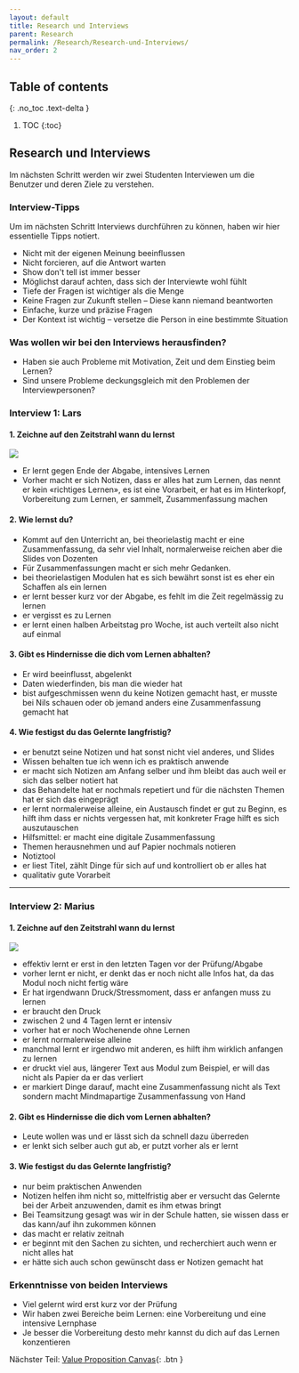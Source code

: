 ```yaml
---
layout: default
title: Research und Interviews
parent: Research
permalink: /Research/Research-und-Interviews/
nav_order: 2
---
```


## Table of contents
{: .no_toc .text-delta }

1. TOC
{:toc}


## Research und Interviews
Im nächsten Schritt werden wir zwei Studenten Interviewen um die Benutzer und deren Ziele zu verstehen.

### Interview-Tipps
Um im nächsten Schritt Interviews durchführen zu können, haben wir hier essentielle Tipps notiert.
* Nicht mit der eigenen Meinung beeinflussen
* Nicht forcieren, auf die Antwort warten
* Show don't tell ist immer besser
* Möglichst darauf achten, dass sich der Interviewte wohl fühlt
* Tiefe der Fragen ist wichtiger als die Menge
* Keine Fragen zur Zukunft stellen – Diese kann niemand beantworten
* Einfache, kurze und präzise Fragen
* Der Kontext ist wichtig – versetze die Person in eine bestimmte Situation


### Was wollen wir bei den Interviews herausfinden?
* Haben sie auch Probleme mit Motivation, Zeit und dem Einstieg beim Lernen?
* Sind unsere Probleme deckungsgleich mit den Problemen der Interviewpersonen?

### Interview 1: Lars 

#### 1. Zeichne auf den Zeitstrahl wann du lernst
![](https://i.imgur.com/SaQkOMl.jpg)

* Er lernt gegen Ende der Abgabe, intensives Lernen
* Vorher macht er sich Notizen, dass er alles hat zum Lernen, das nennt er kein «richtiges Lernen», es ist eine Vorarbeit, er hat es im Hinterkopf, Vorbereitung zum Lernen, er sammelt, Zusammenfassung machen


#### 2. Wie lernst du?
* Kommt auf den Unterricht an, bei theorielastig macht er eine Zusammenfassung, da sehr viel Inhalt, normalerweise reichen aber die Slides von Dozenten
* Für Zusammenfassungen macht er sich mehr Gedanken.
* bei theorielastigen Modulen hat es sich bewährt sonst ist es eher ein Schaffen als ein lernen
* er lernt besser kurz vor der Abgabe, es fehlt im die Zeit regelmässig zu lernen
* er vergisst es zu Lernen
* er lernt einen halben Arbeitstag pro Woche, ist auch verteilt also nicht auf einmal

#### 3. Gibt es Hindernisse die dich vom Lernen abhalten?
* Er wird beeinflusst, abgelenkt
* Daten wiederfinden, bis man die wieder hat
* bist aufgeschmissen wenn du keine Notizen gemacht hast, er musste bei Nils schauen oder ob jemand anders eine Zusammenfassung gemacht hat

#### 4. Wie festigst du das Gelernte langfristig?
* er benutzt seine Notizen und hat sonst nicht viel anderes, und Slides 
* Wissen behalten tue ich wenn ich es praktisch anwende
* er macht sich Notizen am Anfang selber und ihm bleibt das auch weil er sich das selber notiert hat
* das Behandelte hat er nochmals repetiert und für die nächsten Themen hat er sich das eingeprägt
* er lernt normalerweise alleine, ein Austausch findet er gut zu Beginn, es hilft ihm dass er nichts vergessen hat, mit konkreter Frage hilft es sich auszutauschen
* Hilfsmittel: er macht eine digitale Zusammenfassung
* Themen herausnehmen und auf Papier nochmals notieren
* Notiztool
* er liest Titel, zählt Dinge für sich auf und kontrolliert ob er alles hat
* qualitativ gute Vorarbeit



---

### Interview 2: Marius 

#### 1. Zeichne auf den Zeitstrahl wann du lernst
![](https://i.imgur.com/pmtyo6B.jpg)

* effektiv lernt er erst in den letzten Tagen vor der Prüfung/Abgabe
* vorher lernt er nicht, er denkt das er noch nicht alle Infos hat, da das Modul noch nicht fertig wäre
* Er hat irgendwann Druck/Stressmoment, dass er anfangen muss zu lernen
* er braucht den Druck
* zwischen 2 und 4 Tagen lernt er intensiv
* vorher hat er noch Wochenende ohne Lernen
* er lernt normalerweise alleine
* manchmal lernt er irgendwo mit anderen, es hilft ihm wirklich anfangen zu lernen
* er druckt viel aus, längerer Text aus Modul zum Beispiel, er will das nicht als Papier da er das verliert 
* er markiert Dinge darauf, macht eine Zusammenfassung nicht als Text sondern macht Mindmapartige Zusammenfassung von Hand

#### 2. Gibt es Hindernisse die dich vom Lernen abhalten?
* Leute wollen was und er lässt sich da schnell dazu überreden 
* er lenkt sich selber auch gut ab, er putzt vorher als er lernt

#### 3. Wie festigst du das Gelernte langfristig?
* nur beim praktischen Anwenden
* Notizen helfen ihm nicht so, mittelfristig aber er versucht das Gelernte bei der Arbeit anzuwenden, damit es ihm etwas bringt
* Bei Teamsitzung gesagt was wir in der Schule hatten, sie wissen dass er das kann/auf ihn zukommen können
* das macht er relativ zeitnah
* er beginnt mit den Sachen zu sichten, und recherchiert auch wenn er nicht alles hat
* er hätte sich auch schon gewünscht dass er Notizen gemacht hat


### Erkenntnisse von beiden Interviews
* Viel gelernt wird erst kurz vor der Prüfung
* Wir haben zwei Bereiche beim Lernen: eine Vorbereitung und eine intensive Lernphase
* Je besser die Vorbereitung desto mehr kannst du dich auf das Lernen konzentieren

Nächster Teil:
[Value Proposition Canvas](https://matthiasmeierkoch.github.io/hcd-documentation/Research/Value-Proposition-Canvas/){: .btn }
